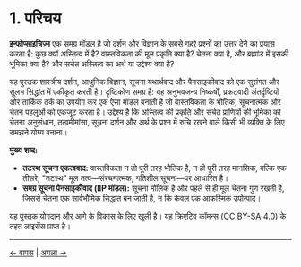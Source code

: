 # 1. परिचय

**इन्फोप्साइचिज़्म** एक समग्र मॉडल है जो दर्शन और विज्ञान के सबसे गहरे प्रश्नों का उत्तर देने का प्रयास करता है: कुछ क्यों अस्तित्व में है? वास्तविकता की मूल प्रकृति क्या है? चेतना क्या है, और ब्रह्मांड में इसकी भूमिका क्या है? और सचेत अस्तित्व का अर्थ या उद्देश्य क्या है?

यह पुस्तक शास्त्रीय दर्शन, आधुनिक विज्ञान, सूचना यथार्थवाद और पैनसाइकीवाद को एक सुसंगत और सुलभ सिद्धांत में एकीकृत करती है। दृष्टिकोण समग्र है: यह अनुभवजन्य निष्कर्षों, प्रकटवादी अंतर्दृष्टियों और तार्किक तर्क का उपयोग कर एक ऐसा मॉडल बनाती है जो वास्तविकता के भौतिक, सूचनात्मक और चेतन पहलुओं को एकजुट करता है। उद्देश्य है कि अस्तित्व की प्रकृति और सचेत प्राणियों की भूमिका को चेतना अनुसंधान, तत्वमीमांसा, सूचना दर्शन और अर्थ के प्रश्न में रुचि रखने वाले किसी भी व्यक्ति के लिए समझने योग्य बनाना।

**मुख्य शब्द:**

- **तटस्थ सूचना एकत्ववाद:** वास्तविकता न तो पूरी तरह भौतिक है, न ही पूरी तरह मानसिक, बल्कि एक तीसरे, "तटस्थ" मूल तत्व—संरचनात्मक, गतिशील सूचना—पर आधारित है।
- **समग्र सूचना पैनसाइकीवाद (IIP मॉडल):** सूचना मौलिक है और पहले से ही मूल चेतना गुण रखती है, जिससे चेतना एक सार्वभौमिक सिद्धांत बन जाती है, न कि केवल एक आकस्मिक उपोत्पाद।

यह पुस्तक योगदान और आगे के विकास के लिए खुली है। यह क्रिएटिव कॉमन्स (CC BY-SA 4.0) के तहत लाइसेंस प्राप्त है।

---
<div class="navigation-links">
<a href="../00_सामग्री_सूची/" class="nav-link prev-link">← वापस</a> | <a href="../02_अस्तित्व_का_प्रश्न/" class="nav-link next-link">अगला →</a>
</div>
